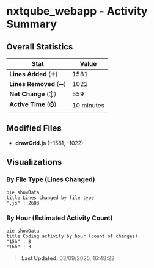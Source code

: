 # nxtqube_webapp - Activity Summary 

## Overall Statistics

| Stat                   | Value                                                             |
| ---------------------- | ----------------------------------------------------------------- |
| **Lines Added** (➕)   | 1581                                          |
| **Lines Removed** (➖) | 1022                                        |
| **Net Change** (↕)    | 559                |
| **Active Time** (⌚)   | 10 minutes |


## Modified Files
- **drawGrid.js** (+1581, -1022)

## Visualizations

### By File Type (Lines Changed)

```mermaid
pie showData
title Lines changed by file type
".js" : 2603
```

### By Hour (Estimated Activity Count)

```mermaid
pie showData
title Coding activity by hour (count of changes)
"15h" : 8
"16h" : 3
```


> **Last Updated:** 03/09/2025, 16:48:22